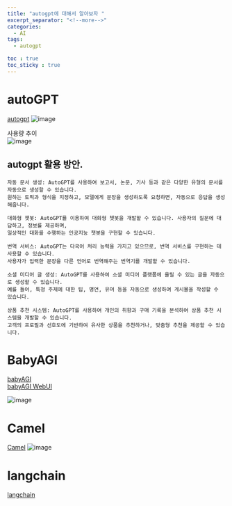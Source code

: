 ```yaml
---
title: "autogpt에 대해서 알아보자 "
excerpt_separator: "<!--more-->"
categories:
  - AI
tags:
  - autogpt

toc : true
toc_sticky : true
---
```


# autoGPT
[autogpt](https://github.com/Significant-Gravitas/Auto-GPT)
![image](https://github.com/younlea/younlea.github.io/assets/1435846/a84ea77a-9224-4f95-bf35-a34d4f28e77c)

사용량 추이   
![image](https://github.com/younlea/younlea.github.io/assets/1435846/63cfa8a1-4dd1-49c9-88ed-09a21ee1ad95)

## autogpt 활용 방안.  
```
자동 문서 생성: AutoGPT를 사용하여 보고서, 논문, 기사 등과 같은 다양한 유형의 문서를 자동으로 생성할 수 있습니다.
원하는 토픽과 형식을 지정하고, 모델에게 문장을 생성하도록 요청하면, 자동으로 응답을 생성해줍니다.

대화형 챗봇: AutoGPT를 이용하여 대화형 챗봇을 개발할 수 있습니다. 사용자의 질문에 대답하고, 정보를 제공하며,
일상적인 대화를 수행하는 인공지능 챗봇을 구현할 수 있습니다.

번역 서비스: AutoGPT는 다국어 처리 능력을 가지고 있으므로, 번역 서비스를 구현하는 데 사용할 수 있습니다.
사용자가 입력한 문장을 다른 언어로 번역해주는 번역기를 개발할 수 있습니다.

소셜 미디어 글 생성: AutoGPT를 사용하여 소셜 미디어 플랫폼에 올릴 수 있는 글을 자동으로 생성할 수 있습니다.
예를 들어, 특정 주제에 대한 팁, 명언, 유머 등을 자동으로 생성하여 게시물을 작성할 수 있습니다.

상품 추천 시스템: AutoGPT를 사용하여 개인의 취향과 구매 기록을 분석하여 상품 추천 시스템을 개발할 수 있습니다.
고객의 프로필과 선호도에 기반하여 유사한 상품을 추천하거나, 맞춤형 추천을 제공할 수 있습니다.
```

# BabyAGI
[babyAGI](https://github.com/yoheinakajima/babyagi)   
[babyAGI WebUI](https://github.com/miurla/babyagi-ui)   

![image](https://github.com/younlea/younlea.github.io/assets/1435846/922a6012-1b4f-430a-a8ec-25aa42d10754)

# Camel
[Camel](https://github.com/camel-ai/camel)
![image](https://github.com/younlea/younlea.github.io/assets/1435846/7ecdd03a-761d-4412-970d-8271b23c1140)


# langchain
[langchain](https://blog.langchain.dev/agents-round/)    
